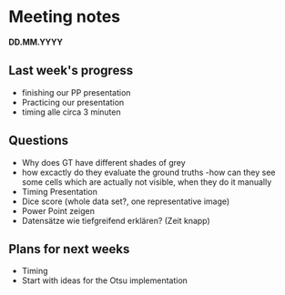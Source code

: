 # Meeting notes
**DD.MM.YYYY**
## Last week's progress
- finishing our PP presentation
- Practicing our presentation
- timing alle circa 3 minuten 
 
 
## Questions
- Why does GT have different shades of grey
- how excactly do they evaluate the ground truths
    -how can they see some cells which are actually not visible, when they do it manually
- Timing Presentation
- Dice score (whole data set?, one representative image)
- Power Point zeigen 
- Datensätze wie tiefgreifend erklären? (Zeit knapp)


## Plans for next weeks
- Timing
- Start with ideas for the Otsu implementation
